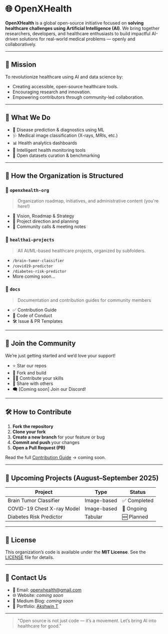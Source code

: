# 🌐 OpenXHealth

**OpenXHealth** is a global open-source initiative focused on **solving healthcare challenges using Artificial Intelligence (AI)**. We bring together researchers, developers, and healthcare enthusiasts to build impactful AI-driven solutions for real-world medical problems — openly and collaboratively.

---

## 🚀 Mission

To revolutionize healthcare using AI and data science by:
- Creating accessible, open-source healthcare tools.
- Encouraging research and innovation.
- Empowering contributors through community-led collaboration.

---

## 🧠 What We Do

- 🧬 Disease prediction & diagnostics using ML
- 🩺 Medical image classification (X-rays, MRIs, etc.)
- 📊 Health analytics dashboards
- 🤖 Intelligent health monitoring tools
- 🔬 Open datasets curation & benchmarking

---

## 🧩 How the Organization is Structured

### 📁 `openxhealth-org`
> Organization roadmap, initiatives, and administrative content (you're here!)

- 📜 Vision, Roadmap & Strategy
- 🧭 Project direction and planning
- 📂 Community calls & meeting notes

### 📁 `healthai-projects`
> All AI/ML-based healthcare projects, organized by subfolders.

- `/brain-tumor-classifier`
- `/covid19-predictor`
- `/diabetes-risk-predictor`
- More coming soon...

### 📁 `docs`
> Documentation and contribution guides for community members

- ✅ Contribution Guide
- 📄 Code of Conduct
- 🛠️ Issue & PR Templates

---

## 👥 Join the Community

We’re just getting started and we’d love your support!
- ⭐ Star our repos
- 🍴 Fork and build
- 🧑‍💻 Contribute your skills
- 📢 Share with others
- 🗨️ [Coming soon] Join our Discord!

---

## 🛠️ How to Contribute

1. **Fork the repository**
2. **Clone your fork**
3. **Create a new branch** for your feature or bug
4. **Commit and push** your changes
5. **Open a Pull Request (PR)**

Read the full [Contribution Guide](../docs/CONTRIBUTING.md) → coming soon.

---

## 📅 Upcoming Projects (August–September 2025)

| Project                     | Type        | Status      |
|----------------------------|-------------|-------------|
| Brain Tumor Classifier     | Image-based | ✅ Completed |
| COVID-19 Chest X-ray Model | Image-based | 🔄 Ongoing   |
| Diabetes Risk Predictor    | Tabular     | 🆕 Planned   |

---

## 🧾 License

This organization’s code is available under the **MIT License**. See the [LICENSE](./LICENSE) file for details.

---

## 💬 Contact Us

- 📧 Email: openxhealth@gmail.com
- 🌐 Website: _coming soon_
- 📝 Medium Blog: _coming soon_
- 🔗 Portfolio: [Akshwin T](https://your-portfolio-link.com)

---

> "Open source is not just code — it’s a movement. Let’s bring AI into healthcare for good."

